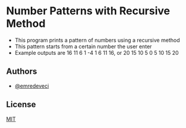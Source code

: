 # Number Patterns with Recursive Method

- This program prints a pattern of numbers using a recursive method
- This pattern starts from a certain number the user enter
- Example outputs are 16 11 6 1 -4 1 6 11 16, or 20 15 10 5 0 5 10 15 20
## Authors

- [@emredeveci](https://github.com/emredeveci)


## License

[MIT](https://choosealicense.com/licenses/mit/)

